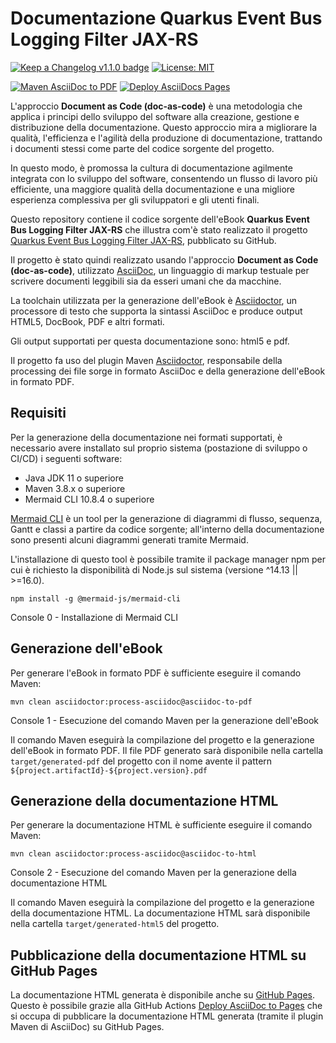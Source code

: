 # Documentazione Quarkus Event Bus Logging Filter JAX-RS

[![Keep a Changelog v1.1.0 badge](https://img.shields.io/badge/changelog-Keep%20a%20Changelog%20v1.1.0-%23E05735)](CHANGELOG.md)
[![License: MIT](https://img.shields.io/badge/license-CC--BY--NC--SA--4.0-lightgrey)](https://creativecommons.org/licenses/by-nc-sa/4.0/deed.it)

[![Maven AsciiDoc to PDF](https://github.com/amusarra/eventbus-logging-filter-jaxrs-docs/actions/workflows/build_asciidoc_to_pdf.yml/badge.svg)](https://github.com/amusarra/eventbus-logging-filter-jaxrs-docs/actions/workflows/build_asciidoc_to_pdf.yml)
[![Deploy AsciiDocs Pages](https://github.com/amusarra/eventbus-logging-filter-jaxrs-docs/actions/workflows/build_asciidoc_to_html_github_page.yml/badge.svg)](https://github.com/amusarra/eventbus-logging-filter-jaxrs-docs/actions/workflows/build_asciidoc_to_html_github_page.yml)

L'approccio **Document as Code (doc-as-code)** è una metodologia che applica i principi dello sviluppo del software alla 
creazione, gestione e distribuzione della documentazione. Questo approccio mira a migliorare la qualità, l'efficienza 
e l'agilità della produzione di documentazione, trattando i documenti stessi come parte del codice sorgente del progetto.

In questo modo, è promossa la cultura di documentazione agilmente integrata con lo sviluppo del software, consentendo 
un flusso di lavoro più efficiente, una maggiore qualità della documentazione e una migliore esperienza complessiva 
per gli sviluppatori e gli utenti finali.

Questo repository contiene il codice sorgente dell'eBook **Quarkus Event Bus Logging Filter JAX-RS** che illustra com'è
stato realizzato il progetto [Quarkus Event Bus Logging Filter JAX-RS](https://github.com/amusarra/eventbus-logging-filter-jaxrs), 
pubblicato su GitHub.

Il progetto è stato quindi realizzato usando l'approccio **Document as Code (doc-as-code)**, utilizzato [AsciiDoc](https://asciidoc.org/), un 
linguaggio di markup testuale per scrivere documenti leggibili sia da esseri umani che da macchine. 

La toolchain utilizzata per la generazione dell'eBook è [Asciidoctor](https://asciidoctor.org/), un processore di testo
che supporta la sintassi AsciiDoc e produce output HTML5, DocBook, PDF e altri formati.

Gli output supportati per questa documentazione sono: html5 e pdf.

Il progetto fa uso del plugin Maven [Asciidoctor](https://asciidoctor.org/docs/asciidoctor-maven-plugin/), responsabile
della processing dei file sorge in formato AsciiDoc e della generazione dell'eBook in formato PDF.

## Requisiti
Per la generazione della documentazione nei formati supportati, è necessario avere installato sul proprio sistema
(postazione di sviluppo o CI/CD) i seguenti software:
- Java JDK 11 o superiore
- Maven 3.8.x o superiore
- Mermaid CLI 10.8.4 o superiore

[Mermaid CLI](https://www.npmjs.com/package/@mermaid-js/mermaid-cli?activeTab=readme) è un tool per la generazione di diagrammi di flusso, sequenza, Gantt e classi a partire da codice sorgente;
all'interno della documentazione sono presenti alcuni diagrammi generati tramite Mermaid.

L'installazione di questo tool è possibile tramite il package manager npm per cui è richiesto la disponibilità di Node.js
sul sistema (versione ^14.13 || >=16.0).

```shell script
npm install -g @mermaid-js/mermaid-cli
```
Console 0 - Installazione di Mermaid CLI


## Generazione dell'eBook
Per generare l'eBook in formato PDF è sufficiente eseguire il comando Maven:

```shell script
mvn clean asciidoctor:process-asciidoc@asciidoc-to-pdf
```
Console 1 - Esecuzione del comando Maven per la generazione dell'eBook

Il comando Maven eseguirà la compilazione del progetto e la generazione dell'eBook in formato PDF. Il file PDF generato
sarà disponibile nella cartella `target/generated-pdf` del progetto con il nome avente il 
pattern `${project.artifactId}-${project.version}.pdf`

## Generazione della documentazione HTML
Per generare la documentazione HTML è sufficiente eseguire il comando Maven:

```shell script
mvn clean asciidoctor:process-asciidoc@asciidoc-to-html
```
Console 2 - Esecuzione del comando Maven per la generazione della documentazione HTML

Il comando Maven eseguirà la compilazione del progetto e la generazione della documentazione HTML. La documentazione 
HTML sarà disponibile nella cartella `target/generated-html5` del progetto.

## Pubblicazione della documentazione HTML su GitHub Pages
La documentazione HTML generata è disponibile anche su [GitHub Pages](https://amusarra.github.io/eventbus-logging-filter-jaxrs-docs/). Questo è possibile grazie alla GitHub Actions [Deploy AsciiDoc to Pages](.github/workflows/build_asciidoc_to_html_github_page.yml)
che si occupa di pubblicare la documentazione HTML generata (tramite il plugin Maven di AsciiDoc) su GitHub Pages.
